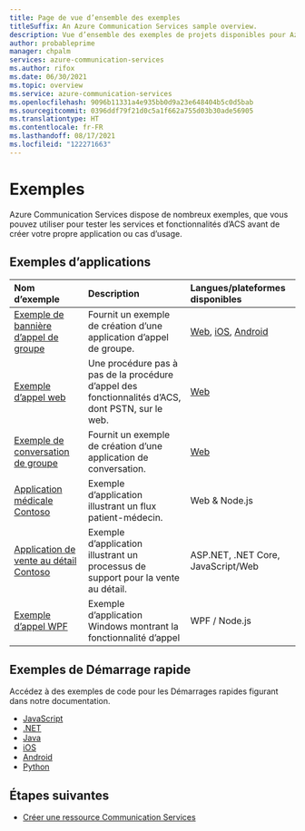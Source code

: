 ```yaml
---
title: Page de vue d’ensemble des exemples
titleSuffix: An Azure Communication Services sample overview.
description: Vue d’ensemble des exemples de projets disponibles pour Azure Communication Services.
author: probableprime
manager: chpalm
services: azure-communication-services
ms.author: rifox
ms.date: 06/30/2021
ms.topic: overview
ms.service: azure-communication-services
ms.openlocfilehash: 9096b11331a4e935bb0d9a23e648404b5c0d5bab
ms.sourcegitcommit: 0396ddf79f21d0c5a1f662a755d03b30ade56905
ms.translationtype: HT
ms.contentlocale: fr-FR
ms.lasthandoff: 08/17/2021
ms.locfileid: "122271663"
---
```

# <a name="samples"></a>Exemples

Azure Communication Services dispose de nombreux exemples, que vous pouvez utiliser pour tester les services et fonctionnalités d’ACS avant de créer votre propre application ou cas d’usage.

## <a name="application-samples"></a>Exemples d’applications

| Nom d’exemple                                                                                          | Description                                                         | Langues/plateformes disponibles      |
| :--------------------------------------------------------------------------------------------------- | :------------------------------------------------------------------ | :--------------------------------- |
| [Exemple de bannière d’appel de groupe](./calling-hero-sample.md)                                                | Fournit un exemple de création d’une application d’appel de groupe.          | [Web](https://github.com/Azure-Samples/communication-services-web-calling-hero), [iOS](https://github.com/Azure-Samples/communication-services-ios-calling-hero), [Android](https://github.com/Azure-Samples/communication-services-android-calling-hero)                           |
| [Exemple d’appel web](./web-calling-sample.md)                                                        | Une procédure pas à pas de la procédure d’appel des fonctionnalités d’ACS, dont PSTN, sur le web. | [Web](https://github.com/Azure-Samples/communication-services-web-calling-tutorial/)                                |
| [Exemple de conversation de groupe](./chat-hero-sample.md)                                                            | Fournit un exemple de création d’une application de conversation.                   | [Web](https://github.com/Azure-Samples/communication-services-web-chat-hero)                    |
| [Application médicale Contoso](https://github.com/Azure-Samples/communication-services-contoso-med-app)       | Exemple d’application illustrant un flux patient-médecin.                     | Web & Node.js                      |
| [Application de vente au détail Contoso](https://github.com/Azure-Samples/communication-services-contoso-retail-app)     | Exemple d’application illustrant un processus de support pour la vente au détail.                     | ASP.NET, .NET Core, JavaScript/Web |
| [Exemple d’appel WPF](https://github.com/Azure-Samples/communication-services-web-calling-wpf-sample) | Exemple d’application Windows montrant la fonctionnalité d’appel          | WPF / Node.js                      |

## <a name="quickstart-samples"></a>Exemples de Démarrage rapide
Accédez à des exemples de code pour les Démarrages rapides figurant dans notre documentation.
 - [JavaScript](https://github.com/Azure-Samples/communication-services-javascript-quickstarts/)
 - [.NET](https://github.com/Azure-Samples/communication-services-dotnet-quickstarts/)
 - [Java](https://github.com/Azure-Samples/communication-services-java-quickstarts)
 - [iOS](https://github.com/Azure-Samples/communication-services-ios-quickstarts/)
 - [Android](https://github.com/Azure-Samples/communication-services-android-quickstarts/)
 - [Python](https://github.com/Azure-Samples/communication-services-python-quickstarts/)


## <a name="next-steps"></a>Étapes suivantes

 - [Créer une ressource Communication Services](../quickstarts/create-communication-resource.md)
